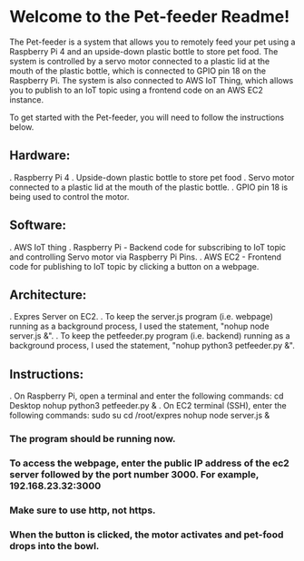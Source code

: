 # Welcome to the Pet-feeder Readme!

The Pet-feeder is a system that allows you to remotely feed your pet using a Raspberry Pi 4 and an upside-down plastic bottle to store pet food. The system is controlled by a servo motor connected to a plastic lid at the mouth of the plastic bottle, which is connected to GPIO pin 18 on the Raspberry Pi. The system is also connected to AWS IoT Thing, which allows you to publish to an IoT topic using a frontend code on an AWS EC2 instance.

To get started with the Pet-feeder, you will need to follow the instructions below.

## Hardware:
. Raspberry Pi 4
. Upside-down plastic bottle to store pet food
. Servo motor connected to a plastic lid at the mouth of the plastic bottle.
. GPIO pin 18 is being used to control the motor.

## Software:
. AWS IoT thing
. Raspberry Pi - Backend code for subscribing to IoT topic and controlling Servo motor via Raspberry Pi Pins.
. AWS EC2 - Frontend code for publishing to IoT topic by clicking a button on a webpage.

## Architecture:
. Expres Server on EC2.
. To keep the server.js program (i.e. webpage) running as a background process, I used the statement, "nohup node server.js &".
. To keep the petfeeder.py program (i.e. backend) running as a background process, I used the statement, "nohup python3 petfeeder.py &".

## Instructions:
. On Raspberry Pi, open a terminal and enter the following commands:
  cd Desktop
  nohup python3 petfeeder.py &
. On EC2 terminal (SSH), enter the following commands: 
  sudo su
  cd /root/expres
  nohup node server.js &
  
### The program should be running now.
### To access the webpage, enter the public IP address of the ec2 server followed by the port number 3000. For example, 192.168.23.32:3000
### Make sure to use http, not https.
 
### When the button is clicked, the motor activates and pet-food drops into the bowl.
